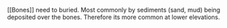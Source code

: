 [[Bones]] need to buried. Most commonly by sediments (sand, mud) being deposited over the bones. Therefore its more common at lower elevations. 